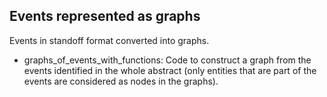 ## Events represented as graphs
Events in standoff format converted into graphs.


- graphs_of_events_with_functions: Code to construct a graph from the events identified in the whole abstract (only entities that are part of the events are considered as nodes in the graphs).
